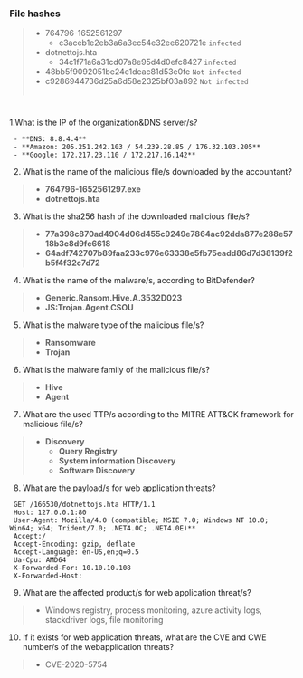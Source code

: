 
### File hashes

> - 764796-1652561297
>     - c3aceb1e2eb3a6a3ec54e32ee620721e `infected`
> - dotnettojs.hta
>    - 34c1f71a6a31cd07a8e95d4d0efc8427 `infected`
> - 48bb5f9092051be24e1deac81d53e0fe `Not infected`
> - c9286944736d25a6d58e2325bf03a892 `Not infected`
<br><br>
#
1.What is the IP of the organization&DNS server/s?
```
 - **DNS: 8.8.4.4**
 - **Amazon: 205.251.242.103 / 54.239.28.85 / 176.32.103.205**
 - **Google: 172.217.23.110 / 172.217.16.142**
```
2. What is the name of the malicious file/s downloaded by the accountant?

> - **764796-1652561297.exe**
> - **dotnettojs.hta**

3. What is the sha256 hash of the downloaded malicious file/s?

> - **77a398c870ad4904d06d455c9249e7864ac92dda877e288e5718b3c8d9fc6618**
> - **64adf742707b89faa233c976e63338e5fb75eadd86d7d38139f2b5f4f32c7d72**

4. What is the name of the malware/s, according to BitDefender?

> - **Generic.Ransom.Hive.A.3532D023**
> - **JS:Trojan.Agent.CSOU**

5. What is the malware type of the malicious file/s?

> - **Ransomware**
> - **Trojan**

6. What is the malware family of the malicious file/s?

> - **Hive**
> - **Agent**

7. What are the used TTP/s according to the MITRE ATT&CK framework for malicious file/s?

> - **Discovery**
>     - **Query Registry**
>     - **System information Discovery**
>     - **Software Discovery**

8. What are the payload/s for web application threats?
```
 GET /166530/dotnettojs.hta HTTP/1.1
 Host: 127.0.0.1:80
 User-Agent: Mozilla/4.0 (compatible; MSIE 7.0; Windows NT 10.0; Win64; x64; Trident/7.0; .NET4.0C; .NET4.0E)**
 Accept:/
 Accept-Encoding: gzip, deflate
 Accept-Language: en-US,en;q=0.5
 Ua-Cpu: AMD64
 X-Forwarded-For: 10.10.10.108
 X-Forwarded-Host:
```
9. What are the affected product/s for web application threat/s?

> - Windows registry, process monitoring, azure activity logs, stackdriver logs, file monitoring

10. If it exists for web application threats, what are the CVE and CWE number/s of the webapplication threats?

> - CVE-2020-5754